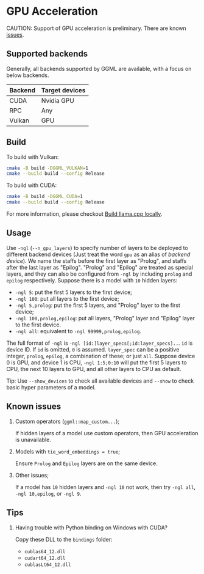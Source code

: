 # GPU Acceleration

CAUTION: Support of GPU acceleration is preliminary. There are known [issues](#known-issues).

## Supported backends

Generally, all backends supported by GGML are available, with a focus on
below backends.

| Backend   | Target devices    |
| ---       | ---               |
| CUDA      | Nvidia GPU        |
| RPC       | Any               |
| Vulkan    | GPU               |

## Build

To build with Vulkan:

```sh
cmake -B build -DGGML_VULKAN=1
cmake --build build --config Release
```

To build with CUDA:

```sh
cmake -B build -DGGML_CUDA=1
cmake --build build --config Release
```

For more information, please checkout [Build llama.cpp locally](https://github.com/ggerganov/llama.cpp/blob/master/docs/build.md).

## Usage

Use `-ngl` (`--n_gpu_layers`) to specify number of layers to be deployed to different backend devices
(Just treat the word `gpu` as an alias of _backend device_).
We name the staffs before the first layer as "Prolog", and
staffs after the last layer as "Epilog". "Prolog" and "Epilog" are treated as special layers, and they can also be configured from `-ngl`
by including `prolog` and `epilog` respectively.
Suppose there is a model with `10` hidden layers:

* `-ngl 5`: put the first 5 layers to the first device;
* `-ngl 100`: put all layers to the first device;
* `-ngl 5,prolog`: put the first 5 layers, and "Prolog" layer to the first device;
* `-ngl 100,prolog,epilog`: put all layers, "Prolog" layer and "Epilog" layer to the first device.
* `-ngl all`: equivalent to `-ngl 99999,prolog,epilog`.

The full format of `-ngl` is `-ngl [id:]layer_specs[;id:layer_specs]..`. `id` is device ID. If `id` is omitted, `0` is assumed.
`layer_spec` can be a positive integer, `prolog`, `epilog`, a combination of these; or just `all`.
Suppose device 0 is GPU, and device 1 is CPU, `-ngl 1:5;0:10` will put the first 5 layers to CPU, the next 10 layers to GPU,
and all other layers to CPU as default.

Tip: Use `--show_devices` to check all available devices and `--show` to check basic hyper parameters of a model.

## Known issues

1. Custom operators (`ggml::map_custom...`);

    If hidden layers of a model use custom operators, then GPU acceleration is unavailable.

1. Models with `tie_word_embeddings = true`;

    Ensure `Prolog` and `Epilog` layers are on the same device.

1. Other issues;

    If a model has `10` hidden layers and `-ngl 10` not work, then try `-ngl all`, `-ngl 10,epilog`, or `-ngl 9`.

## Tips

1. Having trouble with Python binding on Windows with CUDA?

    Copy these DLL to the `bindings` folder:

    * `cublas64_12.dll`
    * `cudart64_12.dll`
    * `cublasLt64_12.dll`